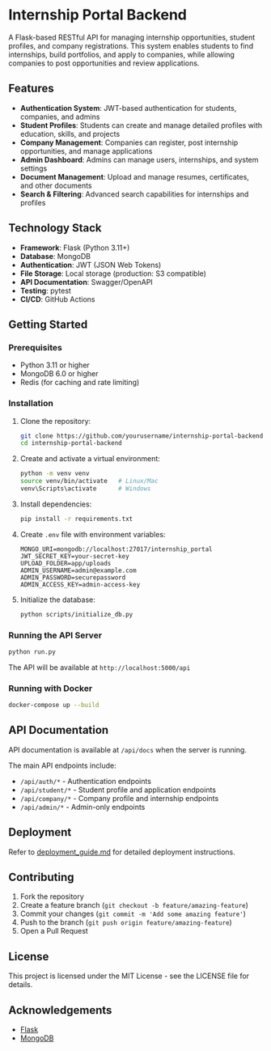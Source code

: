 # Internship Portal Backend

A Flask-based RESTful API for managing internship opportunities, student profiles, and company registrations. This system enables students to find internships, build portfolios, and apply to companies, while allowing companies to post opportunities and review applications.

## Features

- **Authentication System**: JWT-based authentication for students, companies, and admins
- **Student Profiles**: Students can create and manage detailed profiles with education, skills, and projects
- **Company Management**: Companies can register, post internship opportunities, and manage applications
- **Admin Dashboard**: Admins can manage users, internships, and system settings
- **Document Management**: Upload and manage resumes, certificates, and other documents
- **Search & Filtering**: Advanced search capabilities for internships and profiles

## Technology Stack

- **Framework**: Flask (Python 3.11+)
- **Database**: MongoDB
- **Authentication**: JWT (JSON Web Tokens)
- **File Storage**: Local storage (production: S3 compatible)
- **API Documentation**: Swagger/OpenAPI
- **Testing**: pytest
- **CI/CD**: GitHub Actions

## Getting Started

### Prerequisites

- Python 3.11 or higher
- MongoDB 6.0 or higher
- Redis (for caching and rate limiting)

### Installation

1. Clone the repository:
   ```bash
   git clone https://github.com/yourusername/internship-portal-backend.git
   cd internship-portal-backend
   ```

2. Create and activate a virtual environment:
   ```bash
   python -m venv venv
   source venv/bin/activate   # Linux/Mac
   venv\Scripts\activate      # Windows
   ```

3. Install dependencies:
   ```bash
   pip install -r requirements.txt
   ```

4. Create `.env` file with environment variables:
   ```
   MONGO_URI=mongodb://localhost:27017/internship_portal
   JWT_SECRET_KEY=your-secret-key
   UPLOAD_FOLDER=app/uploads
   ADMIN_USERNAME=admin@example.com
   ADMIN_PASSWORD=securepassword
   ADMIN_ACCESS_KEY=admin-access-key
   ```

5. Initialize the database:
   ```bash
   python scripts/initialize_db.py
   ```

### Running the API Server

```bash
python run.py
```

The API will be available at `http://localhost:5000/api`

### Running with Docker

```bash
docker-compose up --build
```

## API Documentation

API documentation is available at `/api/docs` when the server is running.

The main API endpoints include:

- `/api/auth/*` - Authentication endpoints
- `/api/student/*` - Student profile and application endpoints
- `/api/company/*` - Company profile and internship endpoints
- `/api/admin/*` - Admin-only endpoints

## Deployment

Refer to [deployment_guide.md](deployment_guide.md) for detailed deployment instructions.

## Contributing

1. Fork the repository
2. Create a feature branch (`git checkout -b feature/amazing-feature`)
3. Commit your changes (`git commit -m 'Add some amazing feature'`)
4. Push to the branch (`git push origin feature/amazing-feature`)
5. Open a Pull Request

## License

This project is licensed under the MIT License - see the LICENSE file for details.

## Acknowledgements

- [Flask](https://flask.palletsprojects.com/)
- [MongoDB](https://www.mongodb.com/)
